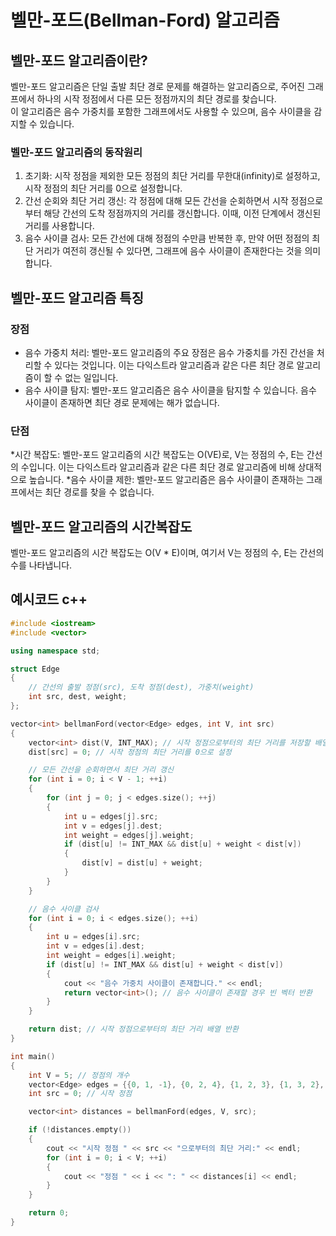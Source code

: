 # 벨만-포드(Bellman-Ford) 알고리즘

## 벨만-포드 알고리즘이란?
벨만-포드 알고리즘은 단일 출발 최단 경로 문제를 해결하는 알고리즘으로, 주어진 그래프에서 하나의 시작 정점에서 다른 모든 정점까지의 최단 경로를 찾습니다.   
 이 알고리즘은 음수 가중치를 포함한 그래프에서도 사용할 수 있으며, 음수 사이클을 감지할 수 있습니다.

### 벨만-포드 알고리즘의 동작원리
1. 초기화: 시작 정점을 제외한 모든 정점의 최단 거리를 무한대(infinity)로 설정하고, 시작 정점의 최단 거리를 0으로 설정합니다.
2. 간선 순회와 최단 거리 갱신: 각 정점에 대해 모든 간선을 순회하면서 시작 정점으로부터 해당 간선의 도착 정점까지의 거리를 갱신합니다. 이때, 이전 단계에서 갱신된 거리를 사용합니다.
3. 음수 사이클 검사: 모든 간선에 대해 정점의 수만큼 반복한 후, 만약 어떤 정점의 최단 거리가 여전히 갱신될 수 있다면, 그래프에 음수 사이클이 존재한다는 것을 의미합니다.

## 벨만-포드 알고리즘 특징
 
 ### 장점
* 음수 가중치 처리: 벨만-포드 알고리즘의 주요 장점은 음수 가중치를 가진 간선을 처리할 수 있다는 것입니다. 이는 다익스트라 알고리즘과 같은 다른 최단 경로 알고리즘이 할 수 없는 일입니다.
* 음수 사이클 탐지: 벨만-포드 알고리즘은 음수 사이클을 탐지할 수 있습니다. 음수 사이클이 존재하면 최단 경로 문제에는 해가 없습니다.
 ### 단점
*시간 복잡도: 벨만-포드 알고리즘의 시간 복잡도는 O(VE)로, V는 정점의 수, E는 간선의 수입니다. 이는 다익스트라 알고리즘과 같은 다른 최단 경로 알고리즘에 비해 상대적으로 높습니다.
*음수 사이클 제한: 벨만-포드 알고리즘은 음수 사이클이 존재하는 그래프에서는 최단 경로를 찾을 수 없습니다.
 
## 벨만-포드 알고리즘의 시간복잡도
벨만-포드 알고리즘의 시간 복잡도는 O(V * E)이며, 여기서 V는 정점의 수, E는 간선의 수를 나타냅니다.
 
## 예시코드 c++
```cpp
#include <iostream>
#include <vector>

using namespace std;

struct Edge 
{
    // 간선의 출발 정점(src), 도착 정점(dest), 가중치(weight)
    int src, dest, weight; 
};

vector<int> bellmanFord(vector<Edge> edges, int V, int src) 
{
    vector<int> dist(V, INT_MAX); // 시작 정점으로부터의 최단 거리를 저장할 배열
    dist[src] = 0; // 시작 정점의 최단 거리를 0으로 설정

    // 모든 간선을 순회하면서 최단 거리 갱신
    for (int i = 0; i < V - 1; ++i) 
    {
        for (int j = 0; j < edges.size(); ++j) 
        {
            int u = edges[j].src;
            int v = edges[j].dest;
            int weight = edges[j].weight;
            if (dist[u] != INT_MAX && dist[u] + weight < dist[v]) 
            {
                dist[v] = dist[u] + weight;
            }
        }
    }

    // 음수 사이클 검사
    for (int i = 0; i < edges.size(); ++i) 
    {
        int u = edges[i].src;
        int v = edges[i].dest;
        int weight = edges[i].weight;
        if (dist[u] != INT_MAX && dist[u] + weight < dist[v]) 
        {
            cout << "음수 가중치 사이클이 존재합니다." << endl;
            return vector<int>(); // 음수 사이클이 존재할 경우 빈 벡터 반환
        }
    }

    return dist; // 시작 정점으로부터의 최단 거리 배열 반환
}

int main() 
{
    int V = 5; // 정점의 개수
    vector<Edge> edges = {{0, 1, -1}, {0, 2, 4}, {1, 2, 3}, {1, 3, 2}, {1, 4, 2}, {3, 2, 5}, {3, 1, 1}, {4, 3, -3}};
    int src = 0; // 시작 정점

    vector<int> distances = bellmanFord(edges, V, src);

    if (!distances.empty()) 
    {
        cout << "시작 정점 " << src << "으로부터의 최단 거리:" << endl;
        for (int i = 0; i < V; ++i) 
        {
            cout << "정점 " << i << ": " << distances[i] << endl;
        }
    }

    return 0;
}
```